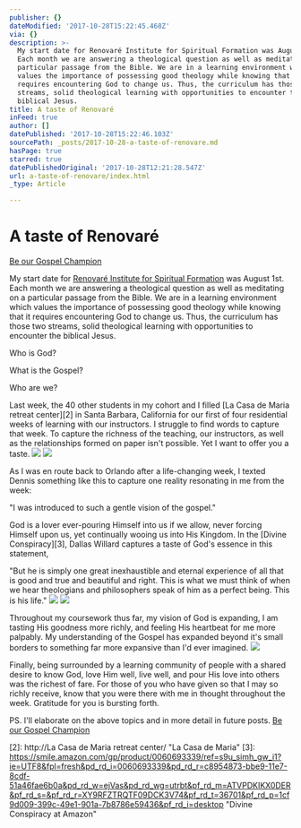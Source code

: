 ```yaml
---
publisher: {}
dateModified: '2017-10-28T15:22:45.468Z'
via: {}
description: >-
  My start date for Renovaré Institute for Spiritual Formation was August 1st.
  Each month we are answering a theological question as well as meditating on a
  particular passage from the Bible. We are in a learning environment which
  values the importance of possessing good theology while knowing that it
  requires encountering God to change us. Thus, the curriculum has those two
  streams, solid theological learning with opportunities to encounter the
  biblical Jesus.
title: A taste of Renovaré
inFeed: true
author: []
datePublished: '2017-10-28T15:22:46.103Z'
sourcePath: _posts/2017-10-28-a-taste-of-renovare.md
hasPage: true
starred: true
datePublishedOriginal: '2017-10-28T12:21:28.547Z'
url: a-taste-of-renovare/index.html
_type: Article

---
```

# A taste of Renovaré
[Be our Gospel Champion][0]

My start date for [Renovaré Institute for Spiritual Formation][1] was August 1st. Each month we are answering a theological question as well as meditating on a particular passage from the Bible. We are in a learning environment which values the importance of possessing good theology while knowing that it requires encountering God to change us. Thus, the curriculum has those two streams, solid theological learning with opportunities to encounter the biblical Jesus.

Who is God?

What is the Gospel?

Who are we?

Last week, the 40 other students in my cohort and I filled [La Casa de Maria retreat center][2] in Santa Barbara, California for our first of four residential weeks of learning with our instructors. I struggle to find words to capture that week. To capture the richness of the teaching, our instructors, as well as the relationships formed on paper isn't possible. Yet I want to offer you a taste.
![](https://the-grid-user-content.s3-us-west-2.amazonaws.com/31c64f17-2fee-439a-ae8e-1c4500d4f95c.jpg)
![](https://the-grid-user-content.s3-us-west-2.amazonaws.com/6d9a7936-0407-4c94-80e3-18f9ab177faf.jpg)

As I was en route back to Orlando after a life-changing week, I texted Dennis something like this to capture one reality resonating in me from the week:

"I was introduced to such a gentle vision of the gospel."

God is a lover ever-pouring Himself into us if we allow, never forcing Himself upon us, yet continually wooing us into His Kingdom. In the [Divine Conspiracy][3], Dallas Willard captures a taste of God's essence in this statement,

"But he is simply one great inexhaustible and eternal experience of all that is good and true and beautiful and right. This is what we must think of when we hear theologians and philosophers speak of him as a perfect being. This is his life."
![](https://the-grid-user-content.s3-us-west-2.amazonaws.com/05487dff-bb81-402d-a590-c1f74d008893.jpg)
![](https://the-grid-user-content.s3-us-west-2.amazonaws.com/dfb881d2-b78a-415f-9adf-02acd30a32b4.jpg)

Throughout my coursework thus far, my vision of God is expanding, I am tasting His goodness more richly, and feeling His heartbeat for me more palpably. My understanding of the Gospel has expanded beyond it's small borders to something far more expansive than I'd ever imagined.
![](https://the-grid-user-content.s3-us-west-2.amazonaws.com/d2d06dfb-21eb-4f42-ae37-09503621fdae.jpg)

Finally, being surrounded by a learning community of people with a shared desire to know God, love Him well, live well, and pour His love into others was the richest of fare. For those of you who have given so that I may so richly receive, know that you were there with me in thought throughout the week. Gratitude for you is bursting forth.

PS. I'll elaborate on the above topics and in more detail in future posts.
[Be our Gospel Champion][0]

[0]: https://give.cru.org/0258043
[1]: https://renovare.org/institute/overview "Renovaré Institute"
[2]: http://La Casa de Maria retreat center/ "La Casa de Maria"
[3]: https://smile.amazon.com/gp/product/0060693339/ref=s9u_simh_gw_i1?ie=UTF8&fpl=fresh&pd_rd_i=0060693339&pd_rd_r=c8954873-bbe9-11e7-8cdf-51a46fae6b0a&pd_rd_w=ejVas&pd_rd_wg=utrbt&pf_rd_m=ATVPDKIKX0DER&pf_rd_s=&pf_rd_r=XY9RFZTRQTF09DCK3V74&pf_rd_t=36701&pf_rd_p=1cf9d009-399c-49e1-901a-7b8786e59436&pf_rd_i=desktop "Divine Conspiracy at Amazon"